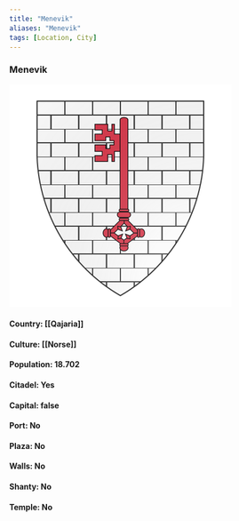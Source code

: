 ```yaml
---
title: "Menevik"
aliases: "Menevik"
tags: [Location, City]
---
```

### Menevik
![](attachment/cdf32a8af79e4f9d723ecfbdc200c2be.svg)

#### Country: [[Qajaria]]

#### Culture: [[Norse]]

#### Population: 18.702

#### Citadel: Yes

#### Capital: false

#### Port: No

#### Plaza: No

#### Walls: No

#### Shanty: No

#### Temple: No

